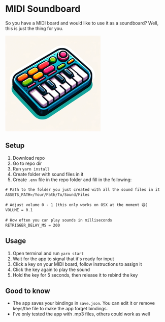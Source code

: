 # MIDI Soundboard

So you have a MIDI board and would like to use it as a soundboard? Well, this is just the thing for you.

<img src="./logo.webp" alt='Logo with cartoony MIDI keyboard in it' width="300" />

## Setup

1. Download repo
2. Go to repo dir
3. Run `yarn install`
5. Create folder with sound files in it
6. Create `.env` file in the repo folder and fill in the following:

```.env
# Path to the folder you just created with all the sound files in it
ASSETS_PATH=/Your/Path/To/Sound/Files

# Adjust volume 0 - 1 (this only works on OSX at the moment 😅)
VOLUME = 0.1

# How often you can play sounds in milliseconds
RETRIGGER_DELAY_MS = 200
```

## Usage

1. Open terminal and run `yarn start`
2. Wait for the app to signal that it's ready for input
3. Click a key on your MIDI board, follow instructions to assign it
4. Click the key again to play the sound
5. Hold the key for 5 seconds, then release it to rebind the key

## Good to know

- The app saves your bindings in `save.json`. You can edit it or remove keys/the file to make the app forget bindings.
- I've only tested the app with .mp3 files, others could work as well